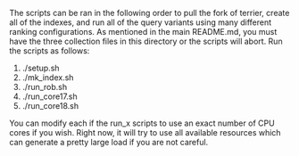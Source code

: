 The scripts can be ran in the following order to pull the fork of terrier,
create all of the indexes, and run all of the query variants using many
different ranking configurations. As mentioned in the main README.md,
you must have the three collection files in this directory or the
scripts will abort.
Run the scripts as follows:
1. ./setup.sh
2. ./mk_index.sh
3. ./run_rob.sh
4. ./run_core17.sh
5. ./run_core18.sh

You can modify each if the run_x scripts to use an exact number of
CPU cores if you wish. Right now, it will try to use all available
resources which can generate a pretty large load if you are not
careful.
